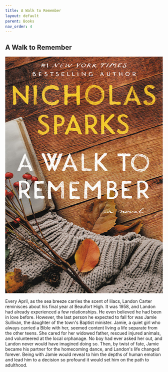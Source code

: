 ```yaml
---
title: A Walk to Remember
layout: default
parent: Books
nav_order: 4
---
```


## A Walk to Remember

![alt book](../Images/walk-to-remember.jpeg)

Every April, as the sea breeze carries the scent of lilacs, Landon Carter reminisces about his final year at Beaufort High. It was 1958, and Landon had already experienced a few relationships. He even believed he had been in love before. However, the last person he expected to fall for was Jamie Sullivan, the daughter of the town's Baptist minister. Jamie, a quiet girl who always carried a Bible with her, seemed content living a life separate from the other teens. She cared for her widowed father, rescued injured animals, and volunteered at the local orphanage. No boy had ever asked her out, and Landon never would have imagined doing so. Then, by twist of fate, Jamie became his partner for the homecoming dance, and Landon's life changed forever. Being with Jamie would reveal to him the depths of human emotion and lead him to a decision so profound it would set him on the path to adulthood.